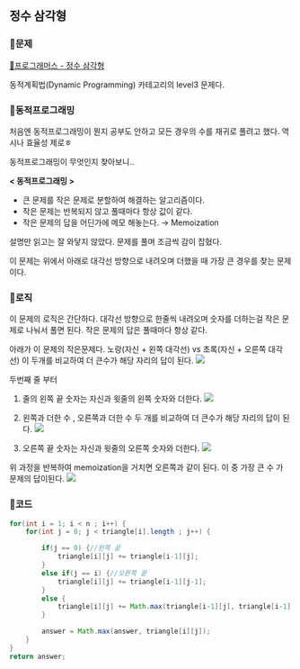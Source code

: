 ## 정수 삼각형
### 🔺문제
[📃프로그래머스 - 정수 삼각형](https://programmers.co.kr/learn/courses/30/lessons/43105)

동적계획법(Dynamic Programming) 카테고리의 level3 문제다. 

### 🔺동적프로그래밍
처음엔 동적프로그래밍이 뭔지 공부도 안하고 모든 경우의 수를 재귀로 풀려고 했다.
역시나 효율성 제로ㅎ

동적프로그래밍이 무엇인지 찾아보니..

**< 동적프로그래밍 >**
- 큰 문제를 작은 문제로 분할하여 해결하는 알고리즘이다.
- 작은 문제는 반복되지 않고 풀때마다 항상 값이 같다.
- 작은 문제의 답을 어딘가에 메모 해놓는다. → Memoization

설명만 읽고는 잘 와닿지 않았다. 문제를 풀며 조금씩 감이 잡혔다.

이 문제는 위에서 아래로 대각선 방향으로 내려오며 더했을 때 가장 큰 경우를 찾는 문제이다.



### 🔺로직
이 문제의 로직은 간단하다.
대각선 방향으로 한줄씩 내려오며 숫자를 더하는걸 작은 문제로 나눠서 풀면 된다.
작은 문제의 답은 풀때마다 항상 같다.



아래가 이 문제의 작은문제다.
노랑(자신 + 왼쪽 대각선) vs 초록(자신 + 오른쪽 대각선)
이 두개를 비교하여 더 큰수가 해당 자리의 답이 된다. 
![](https://images.velog.io/images/co_ol/post/aa4b766c-b312-4ab1-aaed-d8bd3ce7fc38/image.png)


두번째 줄 부터
1. 줄의 왼쪽 끝 숫자는 자신과 윗줄의 왼쪽 숫자와 더한다.
![](https://images.velog.io/images/co_ol/post/a263c9ed-ed1b-44a7-8d3f-5dde5e4150d0/image.png)

2. 왼쪽과 더한 수 , 오른쪽과 더한 수 두 개를 비교하여 더 큰수가 해당 자리의 답이 된다. 
![](https://images.velog.io/images/co_ol/post/aa4b766c-b312-4ab1-aaed-d8bd3ce7fc38/image.png)

3. 오른쪽 끝 숫자는 자신과 윗줄의 오른쪽 숫자와 더한다. 
![](https://images.velog.io/images/co_ol/post/a648a377-70d8-4e1d-9e10-3e9fb49b3604/image.png)



위 과정을 반복하여 memoization을 거치면 오른쪽과 같이 된다.
이 중 가장 큰 수 가 문제의 답이된다. 
![](https://images.velog.io/images/co_ol/post/5dfca397-f293-4807-970b-5af6dc79d9d7/image.png)



### 🔺코드
```java
for(int i = 1; i < n ; i++) {
	for(int j = 0; j < triangle[i].length ; j++) {

		if(j == 0) {//왼쪽 끝
			triangle[i][j] += triangle[i-1][j];
		}
		else if(j == i) {//오른쪽 끝
			triangle[i][j] += triangle[i-1][j-1];
		}
		else {
			triangle[i][j] += Math.max(triangle[i-1][j], triangle[i-1][j-1]);
		}

		answer = Math.max(answer, triangle[i][j]);
	}
}
return answer;
```

